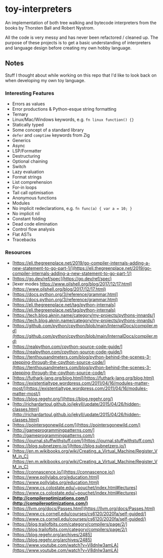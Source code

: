 # toy-interpreters

An implementation of both tree walking and bytecode interpreters from the books by Thorsten Ball and Robert Nystrom.

All the code is very messy and has never been refactored / cleaned up. The purpose of these projects is to get a basic understanding of interpreters and language design before creating my own hobby language.


## Notes

Stuff I thought about while working on this repo that I'd like to look back on when developing my own toy language.

### Interesting Features 

* Errors as values
* Error productions & Python-esque string formatting
* Ternary
* Linux/Mac/Windows keywords, e.g. `fn linux function() {}`
* Statically typed
* Some concept of a standard library
* `defer` and `comptime` keywords from Zig
* Generics
* Async
* LSP/Formatter
* Destructuring
* Optional chaining
* Switch 
* Lazy evaluation
* Format strings
* List comprehension
* For-in loops
* Tail call optimisation
* Anonymous functions
* Modules
* No implicit redeclarations, e.g. `fn func(a) { var a = 10; }`
* No implicit nil
* Constant folding
* Dead code elimination
* Control flow analysis
* Flat ASTs
* Tracebacks

### Resources

* [https://eli.thegreenplace.net/2019/go-compiler-internals-adding-a-new-statement-to-go-part-1/](https://eli.thegreenplace.net/2019/go-compiler-internals-adding-a-new-statement-to-go-part-1/)
* [https://go.dev/ref/spec](https://go.dev/ref/spec)
* [lexer modes https://www.oilshell.org/blog/2017/12/17.html](https://www.oilshell.org/blog/2017/12/17.html)
* [https://docs.python.org/3/reference/grammar.html](https://docs.python.org/3/reference/grammar.html)
* [https://eli.thegreenplace.net/tag/python-internals](https://eli.thegreenplace.net/tag/python-internals)
* [https://tech.blog.aknin.name/category/my-projects/pythons-innards/](https://tech.blog.aknin.name/category/my-projects/pythons-innards/)
* [https://github.com/python/cpython/blob/main/InternalDocs/compiler.md](https://github.com/python/cpython/blob/main/InternalDocs/compiler.md)
* [https://realpython.com/cpython-source-code-guide/](https://realpython.com/cpython-source-code-guide/)
* [https://tenthousandmeters.com/blog/python-behind-the-scenes-3-stepping-through-the-cpython-source-code/](https://tenthousandmeters.com/blog/python-behind-the-scenes-3-stepping-through-the-cpython-source-code/)
* [https://futhark-lang.org/blog.html](https://futhark-lang.org/blog.html)
* [https://existentialtype.wordpress.com/2011/04/16/modules-matter-most/](https://existentialtype.wordpress.com/2011/04/16/modules-matter-most/)
* [https://blog.regehr.org/](https://blog.regehr.org/)
* [http://richardartoul.github.io/jekyll/update/2015/04/26/hidden-classes.html](http://richardartoul.github.io/jekyll/update/2015/04/26/hidden-classes.html)
* [https://pointersgonewild.com/](https://pointersgonewild.com/)
* [http://gameprogrammingpatterns.com/](http://gameprogrammingpatterns.com/)
* [https://journal.stuffwithstuff.com/](https://journal.stuffwithstuff.com/)
* [https://blog.subnetzero.io/](https://blog.subnetzero.io/)
* [https://en.m.wikibooks.org/wiki/Creating_a_Virtual_Machine/Register_VM_in_C](https://en.m.wikibooks.org/wiki/Creating_a_Virtual_Machine/Register_VM_in_C)
* [https://connascence.io/](https://connascence.io/)
* [https://www.pollylabs.org/education.html](https://www.pollylabs.org/education.html)
* [https://www.cs.colostate.edu/~pouchet/index.html#lectures](https://www.cs.colostate.edu/~pouchet/index.html#lectures)
* **[http://compileroptimizations.com/](http://compileroptimizations.com/)**
* [https://llvm.org/docs/Passes.html](https://llvm.org/docs/Passes.html)
* [https://www.cs.cornell.edu/courses/cs6120/2020fa/self-guided/](https://www.cs.cornell.edu/courses/cs6120/2020fa/self-guided/)
* [https://blog.trailofbits.com/category/compilers/page/2/](https://blog.trailofbits.com/category/compilers/page/2/)
* [https://blog.regehr.org/archives/2485](https://blog.regehr.org/archives/2485)
* [https://www.youtube.com/watch?v=V8dnIw3amLA](https://www.youtube.com/watch?v=V8dnIw3amLA)
